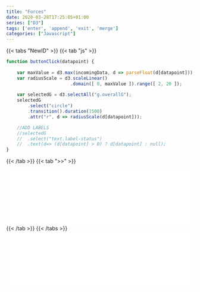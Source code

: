 ```yaml
---
title: "Forces"
date: 2020-03-28T17:25:05+01:00
series: ["D3"]
tags: ['enter', 'append', 'exit', 'merge']
categories: ["Javascript"]
---
```


{{< tabs "NewID" >}}
{{< tab "js" >}}
```js
function buttonClick(datapoint) {
		
	var maxValue = d3.max(incomingData, d => parseFloat(d[datapoint]));
	var radiusScale = d3.scaleLinear()
						.domain([ 0, maxValue ]).range([ 2, 20 ]);
			
	var selectedG = d3.selectAll("g.overallG");
	selectedG
		.select("circle")
		.transition().duration(1500)
		.attr("r", d => radiusScale(d[datapoint]));

	//ADD LABELS
	//selectedG
	//	.select("text.label-status")
	//	.text(d=> (d[datapoint] > 0) ? d[datapoint] : null);
}
``` 
{{< /tab >}}
{{< tab ">>" >}}
<iframe src="/blocks/firstBlock.html" scrolling="yes" marginwidth="0" marginheight="0" style="width:100%; height:150px; border:none">
</iframe>
{{< /tab >}}
{{< /tabs >}}

<iframe src="/blocks/secondBlock.html" scrolling="yes" marginwidth="0" marginheight="0" style="width:100%; height:150px; border:none">
</iframe>